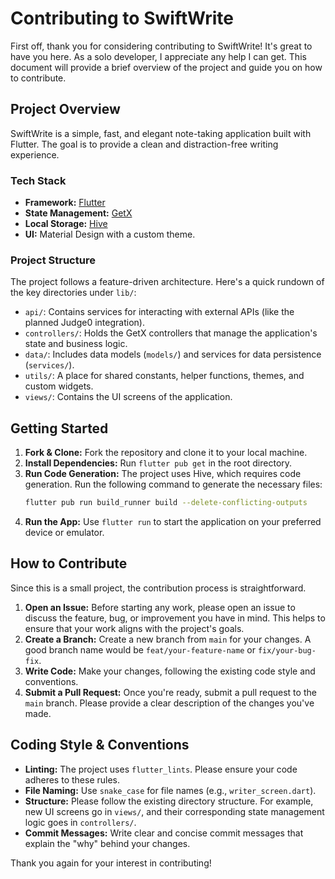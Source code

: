 # Contributing to SwiftWrite

First off, thank you for considering contributing to SwiftWrite! It's great to have you here. As a solo developer, I appreciate any help I can get. This document will provide a brief overview of the project and guide you on how to contribute.

## Project Overview

SwiftWrite is a simple, fast, and elegant note-taking application built with Flutter. The goal is to provide a clean and distraction-free writing experience.

### Tech Stack

- **Framework:** [Flutter](https://flutter.dev/)
- **State Management:** [GetX](https://pub.dev/packages/get)
- **Local Storage:** [Hive](https://pub.dev/packages/hive)
- **UI:** Material Design with a custom theme.

### Project Structure

The project follows a feature-driven architecture. Here's a quick rundown of the key directories under `lib/`:

-   `api/`: Contains services for interacting with external APIs (like the planned Judge0 integration).
-   `controllers/`: Holds the GetX controllers that manage the application's state and business logic.
-   `data/`: Includes data models (`models/`) and services for data persistence (`services/`).
-   `utils/`: A place for shared constants, helper functions, themes, and custom widgets.
-   `views/`: Contains the UI screens of the application.

## Getting Started

1.  **Fork & Clone:** Fork the repository and clone it to your local machine.
2.  **Install Dependencies:** Run `flutter pub get` in the root directory.
3.  **Run Code Generation:** The project uses Hive, which requires code generation. Run the following command to generate the necessary files:
    ```bash
    flutter pub run build_runner build --delete-conflicting-outputs
    ```
4.  **Run the App:** Use `flutter run` to start the application on your preferred device or emulator.

## How to Contribute

Since this is a small project, the contribution process is straightforward.

1.  **Open an Issue:** Before starting any work, please open an issue to discuss the feature, bug, or improvement you have in mind. This helps to ensure that your work aligns with the project's goals.
2.  **Create a Branch:** Create a new branch from `main` for your changes. A good branch name would be `feat/your-feature-name` or `fix/your-bug-fix`.
3.  **Write Code:** Make your changes, following the existing code style and conventions.
4.  **Submit a Pull Request:** Once you're ready, submit a pull request to the `main` branch. Please provide a clear description of the changes you've made.

## Coding Style & Conventions

-   **Linting:** The project uses `flutter_lints`. Please ensure your code adheres to these rules.
-   **File Naming:** Use `snake_case` for file names (e.g., `writer_screen.dart`).
-   **Structure:** Please follow the existing directory structure. For example, new UI screens go in `views/`, and their corresponding state management logic goes in `controllers/`.
-   **Commit Messages:** Write clear and concise commit messages that explain the "why" behind your changes.

Thank you again for your interest in contributing!
